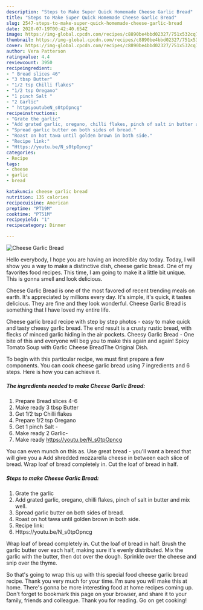 ```yaml
---
description: "Steps to Make Super Quick Homemade Cheese Garlic Bread"
title: "Steps to Make Super Quick Homemade Cheese Garlic Bread"
slug: 2547-steps-to-make-super-quick-homemade-cheese-garlic-bread
date: 2020-07-19T00:42:40.654Z
image: https://img-global.cpcdn.com/recipes/c8890be4bbd02327/751x532cq70/cheese-garlic-bread-recipe-main-photo.jpg
thumbnail: https://img-global.cpcdn.com/recipes/c8890be4bbd02327/751x532cq70/cheese-garlic-bread-recipe-main-photo.jpg
cover: https://img-global.cpcdn.com/recipes/c8890be4bbd02327/751x532cq70/cheese-garlic-bread-recipe-main-photo.jpg
author: Vera Patterson
ratingvalue: 4.4
reviewcount: 3950
recipeingredient:
- " Bread slices 46"
- "3 tbsp Butter"
- "1/2 tsp Chilli flakes"
- "1/2 tsp Oregano"
- "1 pinch Salt "
- "2 Garlic"
- " httpsyoutubeN_s0tpOpncg"
recipeinstructions:
- "Grate the garlic"
- "Add grated garlic, oregano, chilli flakes, pinch of salt in butter and mix well."
- "Spread garlic butter on both sides of bread."
- "Roast on hot tawa until golden brown in both side."
- "Recipe link:"
- "Https://youtu.be/N_s0tpOpncg"
categories:
- Recipe
tags:
- cheese
- garlic
- bread

katakunci: cheese garlic bread 
nutrition: 135 calories
recipecuisine: American
preptime: "PT19M"
cooktime: "PT51M"
recipeyield: "1"
recipecategory: Dinner

---
```



![Cheese Garlic Bread](https://img-global.cpcdn.com/recipes/c8890be4bbd02327/751x532cq70/cheese-garlic-bread-recipe-main-photo.jpg)

Hello everybody, I hope you are having an incredible day today. Today, I will show you a way to make a distinctive dish, cheese garlic bread. One of my favorites food recipes. This time, I am going to make it a little bit unique. This is gonna smell and look delicious.

Cheese Garlic Bread is one of the most favored of recent trending meals on earth. It's appreciated by millions every day. It's simple, it's quick, it tastes delicious. They are fine and they look wonderful. Cheese Garlic Bread is something that I have loved my entire life.

Cheese garlic bread recipe with step by step photos - easy to make quick and tasty cheesy garlic bread. The end result is a crusty rustic bread, with flecks of minced garlic hiding in the air pockets. Cheesy Garlic Bread - One bite of this and everyone will beg you to make this again and again! Spicy Tomato Soup with Garlic Cheese BreadThe Original Dish.


To begin with this particular recipe, we must first prepare a few components. You can cook cheese garlic bread using 7 ingredients and 6 steps. Here is how you can achieve it.

<!--inarticleads1-->

##### The ingredients needed to make Cheese Garlic Bread:

1. Prepare  Bread slices 4-6
1. Make ready 3 tbsp Butter
1. Get 1/2 tsp Chilli flakes
1. Prepare 1/2 tsp Oregano
1. Get 1 pinch Salt -
1. Make ready 2 Garlic-
1. Make ready  https://youtu.be/N_s0tpOpncg


You can even munch on this as. Use great bread - you&#39;ll want a bread that will give you a Add shredded mozzarella cheese in between each slice of bread. Wrap loaf of bread completely in. Cut the loaf of bread in half. 

<!--inarticleads2-->

##### Steps to make Cheese Garlic Bread:

1. Grate the garlic
1. Add grated garlic, oregano, chilli flakes, pinch of salt in butter and mix well.
1. Spread garlic butter on both sides of bread.
1. Roast on hot tawa until golden brown in both side.
1. Recipe link:
1. Https://youtu.be/N_s0tpOpncg


Wrap loaf of bread completely in. Cut the loaf of bread in half. Brush the garlic butter over each half, making sure it&#39;s evenly distributed. Mix the garlic with the butter, then dot over the dough. Sprinkle over the cheese and snip over the thyme. 

So that's going to wrap this up with this special food cheese garlic bread recipe. Thank you very much for your time. I'm sure you will make this at home. There's gonna be more interesting food at home recipes coming up. Don't forget to bookmark this page on your browser, and share it to your family, friends and colleague. Thank you for reading. Go on get cooking!
